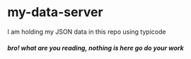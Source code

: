 # my-data-server
 I am holding my JSON data in this repo using typicode
##### bro! what are you reading, nothing is here go do your work
